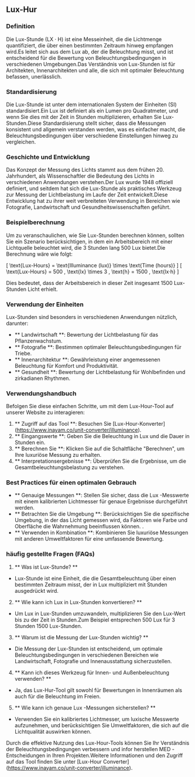 ## Lux-Hur

### Definition
Die Lux-Stunde (LX · H) ist eine Messeinheit, die die Lichtmenge quantifiziert, die über einen bestimmten Zeitraum hinweg empfangen wird.Es leitet sich aus dem Lux ab, der die Beleuchtung misst, und ist entscheidend für die Bewertung von Beleuchtungsbedingungen in verschiedenen Umgebungen.Das Verständnis von Lux-Stunden ist für Architekten, Innenarchitekten und alle, die sich mit optimaler Beleuchtung befassen, unerlässlich.

### Standardisierung
Die Lux-Stunde ist unter dem internationalen System der Einheiten (SI) standardisiert.Ein Lux ist definiert als ein Lumen pro Quadratmeter, und wenn Sie dies mit der Zeit in Stunden multiplizieren, erhalten Sie Lux-Stunden.Diese Standardisierung stellt sicher, dass die Messungen konsistent und allgemein verstanden werden, was es einfacher macht, die Beleuchtungsbedingungen über verschiedene Einstellungen hinweg zu vergleichen.

### Geschichte und Entwicklung
Das Konzept der Messung des Lichts stammt aus dem frühen 20. Jahrhundert, als Wissenschaftler die Bedeutung des Lichts in verschiedenen Anwendungen verstehen.Der Lux wurde 1948 offiziell definiert, und seitdem hat sich die Lux-Stunde als praktisches Werkzeug zur Messung der Lichtbelastung im Laufe der Zeit entwickelt.Diese Entwicklung hat zu ihrer weit verbreiteten Verwendung in Bereichen wie Fotografie, Landwirtschaft und Gesundheitswissenschaften geführt.

### Beispielberechnung
Um zu veranschaulichen, wie Sie Lux-Stunden berechnen können, sollten Sie ein Szenario berücksichtigen, in dem ein Arbeitsbereich mit einer Lichtquelle beleuchtet wird, die 3 Stunden lang 500 Lux bietet.Die Berechnung wäre wie folgt:

\[ \text{Lux-Hours} = \text{Illuminance (lux)} \times \text{Time (hours)} \]
\[ \text{Lux-Hours} = 500 \, \text{lx} \times 3 \, \text{h} = 1500 \, \text{lx·h} \]

Dies bedeutet, dass der Arbeitsbereich in dieser Zeit insgesamt 1500 Lux-Stunden Licht erhielt.

### Verwendung der Einheiten
Lux-Stunden sind besonders in verschiedenen Anwendungen nützlich, darunter:
- ** Landwirtschaft **: Bewertung der Lichtbelastung für das Pflanzenwachstum.
- ** Fotografie **: Bestimmen optimaler Beleuchtungsbedingungen für Triebe.
- ** Innenarchitektur **: Gewährleistung einer angemessenen Beleuchtung für Komfort und Produktivität.
- ** Gesundheit **: Bewertung der Lichtbelastung für Wohlbefinden und zirkadianen Rhythmen.

### Verwendungshandbuch
Befolgen Sie diese einfachen Schritte, um mit dem Lux-Hour-Tool auf unserer Website zu interagieren:
1. ** Zugriff auf das Tool **: Besuchen Sie [Lux-Hour-Konverter] (https://www.inayam.co/unit-converter/illuminance).
2. ** Eingangswerte **: Geben Sie die Beleuchtung in Lux und die Dauer in Stunden ein.
3. ** Berechnen Sie **: Klicken Sie auf die Schaltfläche "Berechnen", um Ihre luxuriöse Messung zu erhalten.
4. ** Interpretationsergebnisse **: Überprüfen Sie die Ergebnisse, um die Gesamtbeleuchtungsbelastung zu verstehen.

### Best Practices für einen optimalen Gebrauch
- ** Genauige Messungen **: Stellen Sie sicher, dass die Lux -Messwerte mit einem kalibrierten Lichtmesser für genaue Ergebnisse durchgeführt werden.
- ** Betrachten Sie die Umgebung **: Berücksichtigen Sie die spezifische Umgebung, in der das Licht gemessen wird, da Faktoren wie Farbe und Oberfläche die Wahrnehmung beeinflussen können.
.
- ** Verwenden in Kombination **: Kombinieren Sie luxuriöse Messungen mit anderen Umweltfaktoren für eine umfassende Bewertung.

### häufig gestellte Fragen (FAQs)

1. ** Was ist Lux-Stunde? **
- Lux-Stunde ist eine Einheit, die die Gesamtbeleuchtung über einen bestimmten Zeitraum misst, der in Lux multipliziert mit Stunden ausgedrückt wird.

2. ** Wie kann ich Lux in Lux-Stunden konvertieren? **
- Um Lux in Lux-Stunden umzuwandeln, multiplizieren Sie den Lux-Wert bis zu der Zeit in Stunden.Zum Beispiel entsprechen 500 Lux für 3 Stunden 1500 Lux-Stunden.

3. ** Warum ist die Messung der Lux-Stunden wichtig? **
- Die Messung der Lux-Stunden ist entscheidend, um optimale Beleuchtungsbedingungen in verschiedenen Bereichen wie Landwirtschaft, Fotografie und Innenausstattung sicherzustellen.

4. ** Kann ich dieses Werkzeug für Innen- und Außenbeleuchtung verwenden? **
- Ja, das Lux-Hur-Tool gilt sowohl für Bewertungen in Innenräumen als auch für die Beleuchtung im Freien.

5. ** Wie kann ich genaue Lux -Messungen sicherstellen? **
- Verwenden Sie ein kalibriertes Lichtmesser, um luxische Messwerte aufzunehmen, und berücksichtigen Sie Umweltfaktoren, die sich auf die Lichtqualität auswirken können.

Durch die effektive Nutzung des Lux-Hour-Tools können Sie Ihr Verständnis der Beleuchtungsbedingungen verbessern und infor herstellen MED -Entscheidungen in Ihren Projekten.Weitere Informationen und den Zugriff auf das Tool finden Sie unter [Lux-Hour Converter] (https://www.inayam.co/unit-converter/illuminance).